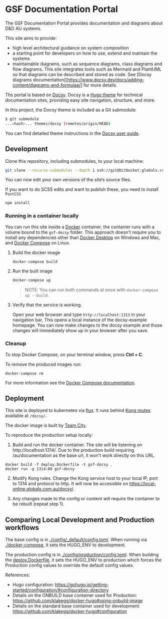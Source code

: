# GSF Documentation Portal

The GSF Documentation Portal provides documentation and diagrams about D&D AU systems.

This site aims to provide:

- high level architectural guidance on system composition
- a starting point for developers on how to use, extend and maintain the systems
- maintainable diagrams, such as sequence diagrams, class diagrams and flow diagrams. This site integrates tools such as Mermaid and PlantUML so that diagrams can be described and stored as code. See [Docsy diagrams documentation][https://www.docsy.dev/docs/adding-content/diagrams-and-formulae/] for more details.

Ths portal is based on [Docsy][]. Docsy is a [Hugo theme][] for technical documentation sites, providing easy
site navigation, structure, and more.

In this project, the Docsy theme is included as a Git submodule:

```bash
$ git submodule
...<hash>... themes/docsy (remotes/origin/HEAD)
```

You can find detailed theme instructions in the [Docsy user guide][].

## Development

Clone this repository, including submodules, to your local machine:

```bash
git clone --recurse-submodules --depth 1 ssh://git@bitbucket.globalx.com.au:7999/ar/gsf-docsy.git
```

You can now edit your own versions of the site’s source files.

If you want to do SCSS edits and want to publish these, you need to install `PostCSS`

```bash
npm install
```

### Running in a container locally

You can run this site inside a [Docker](https://docs.docker.com/)
container, the container runs with a volume bound to the `gsf-docsy`
folder. This approach doesn't require you to install any dependencies other
than [Docker Desktop](https://www.docker.com/products/docker-desktop) on
Windows and Mac, and [Docker Compose](https://docs.docker.com/compose/install/)
on Linux.

1. Build the docker image

   ```bash
   docker-compose build
   ```

1. Run the built image

   ```bash
   docker-compose up
   ```

   > NOTE: You can run both commands at once with `docker-compose up --build`.

1. Verify that the service is working.

   Open your web browser and type `http://localhost:1313` in your navigation bar,
   This opens a local instance of the docsy-example homepage. You can now make
   changes to the docsy example and those changes will immediately show up in your
   browser after you save.

### Cleanup

To stop Docker Compose, on your terminal window, press **Ctrl + C**.

To remove the produced images run:

```console
docker-compose rm
```

For more information see the [Docker Compose
documentation](https://docs.docker.com/compose/gettingstarted/).

[docsy user guide]: https://docsy.dev/docs
[docsy]: https://github.com/google/docsy
[hugo theme]: https://www.mikedane.com/static-site-generators/hugo/installing-using-themes/

## Deployment

This site is deployed to kubernetes via [flux](https://bitbucket.globalx.com.au/projects/CLD/repos/flux-gsf/browse). It runs behind [Kong routes](https://bitbucket.globalx.com.au/projects/KONG/repos/kong-configuration-deck/browse) available at `/docsy/`.

The docker image is built by [Team City](https://teamcity.globalx.com.au).

To reproduce the production setup locally:

1. Build and run the docker container. The site will be listening on http://localhost:1314/. Due to the production build requiring /au/documentation as the base url, it won't work directly on this URL.

```
docker build -f deploy.Dockerfile -t gsf-docsy .
docker run -p 1314:80 gsf-docsy
```

2. Modify Kong rules. Change the Kong service host to your local IP, port to 1314 and protocol to http. It will now be accessible on https://local-online.globalx.com.au/docsy/.

3. Any changes made to the config or content will require the container to be rebuilt (repeat step 1).

## Comparing Local Development and Production workflows

The base config is in [./config/\_default/config.toml](). When running via [./docker-compose](), it sets the HUGO_ENV to development.

The production config is in [./config/production/config.toml](). When building the [deploy.Dockerfile](), it sets the HUGO_ENV to production which forces the Production config values to override the default config values.

References:

- Hugo configuration: https://gohugo.io/getting-started/configuration/#configuration-directory
- Details on the ONBUILD base container used for Production: https://github.com/klakegg/docker-hugo#using-onbuild-image
- Details on the standard base container used for development: https://github.com/klakegg/docker-hugo#configuration
